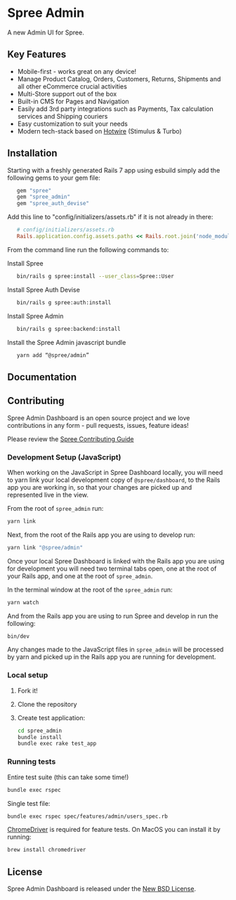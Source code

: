 # Spree Admin

A new Admin UI for Spree.

## Key Features

- Mobile-first - works great on any device!
- Manage Product Catalog, Orders, Customers, Returns, Shipments and all other eCommerce crucial activities
- Multi-Store support out of the box
- Built-in CMS for Pages and Navigation
- Easily add 3rd party integrations such as Payments, Tax calculation services and Shipping couriers
- Easy customization to suit your needs
- Modern tech-stack based on [Hotwire](https://hotwired.dev/) (Stimulus & Turbo)

## Installation

Starting with a freshly generated Rails 7 app using esbuild simply add the following gems to your gem file:
```ruby
   gem "spree"
   gem "spree_admin"
   gem "spree_auth_devise"
```

Add this line to "config/initializers/assets.rb" if it is not already in there:
```ruby
   # config/initializers/assets.rb
   Rails.application.config.assets.paths << Rails.root.join('node_modules')
```

From the command line run the following commands to:

Install Spree
```bash
   bin/rails g spree:install --user_class=Spree::User
```

Install Spree Auth Devise
```bash
   bin/rails g spree:auth:install
```

Install Spree Admin
```bash
   bin/rails g spree:backend:install
```

Install the Spree Admin javascript bundle
```bash
   yarn add “@spree/admin”
```

## Documentation


## Contributing

Spree Admin Dashboard is an open source project and we love contributions in any form - pull requests, issues, feature ideas!

Please review the [Spree Contributing Guide](https://dev-docs.spreecommerce.org/contributing/index)

### Development Setup (JavaScript)

When working on the JavaScript in Spree Dashboard locally, you will need to yarn link your local development copy of `@spree/dashboard`, to the Rails app you are working in, so that your changes are picked up and represented live in the view.

From the root of `spree_admin` run:

```bash
yarn link
```

Next, from the root of the Rails app you are using to develop run:

```bash
yarn link "@spree/admin"
```

Once your local Spree Dashboard is linked with the Rails app you are using for development you will need two terminal tabs open,
one at the root of your Rails app, and one at the root of `spree_admin`.

In the terminal window at the root of the `spree_admin` run:

```bash
yarn watch
```

And from the Rails app you are using to run Spree and develop in run the following:

```bash
bin/dev
```

Any changes made to the JavaScript files in `spree_admin` will be processed by yarn and picked up in the Rails app you are running for development.

### Local setup

1. Fork it!
2. Clone the repository
3. Create test application:

   ```bash
   cd spree_admin
   bundle install
   bundle exec rake test_app
   ```

### Running tests

Entire test suite (this can take some time!)

```bash
bundle exec rspec
```

Single test file:

```bash
bundle exec rspec spec/features/admin/users_spec.rb
```

[ChromeDriver](https://chromedriver.chromium.org/) is required for feature tests. On MacOS you can install it by running:

```bash
brew install chromedriver
```

## License

Spree Admin Dashboard is released under the [New BSD License](https://github.com/spree/spree_backend/blob/main/license.md).

[spark]: https://sparksolutions.co?utm_source=github
